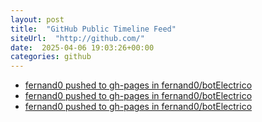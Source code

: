 ```yaml
---
layout: post
title:  "GitHub Public Timeline Feed"
siteUrl:  "http://github.com/"
date:  2025-04-06 19:03:26+00:00
categories: github
---
```

*  [fernand0 pushed to gh-pages in fernand0/botElectrico](https://github.com/fernand0/botElectrico/compare/2e8359b434...2ddefe37f4)
*  [fernand0 pushed to gh-pages in fernand0/botElectrico](https://github.com/fernand0/botElectrico/compare/fd5fdff68f...7e526ce8b2)
*  [fernand0 pushed to gh-pages in fernand0/botElectrico](https://github.com/fernand0/botElectrico/compare/4b457cf9a8...000f1bfbae)

